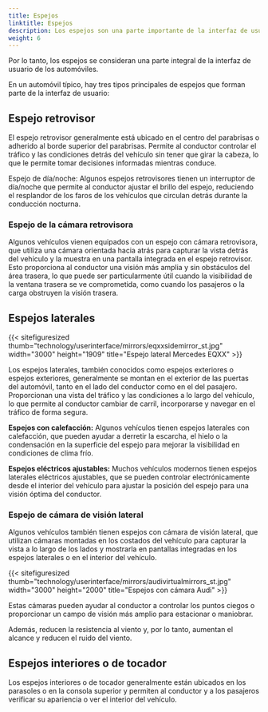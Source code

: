 ```yaml
---
title: Espejos
linktitle: Espejos
description: Los espejos son una parte importante de la interfaz de usuario en los automóviles. Los espejos sirven como una ayuda visual fundamental que permite al conductor observar los alrededores del vehículo, proporcionando un conocimiento situacional esencial y contribuyendo a una conducción segura.
weight: 6
---
```

<!-- markdownlint-disable MD033 -->

Por lo tanto, los espejos se consideran una parte integral de la interfaz de usuario de los automóviles.

En un automóvil típico, hay tres tipos principales de espejos que forman parte de la interfaz de usuario:

## Espejo retrovisor

El espejo retrovisor generalmente está ubicado en el centro del parabrisas o adherido al borde superior del parabrisas. Permite al conductor controlar el tráfico y las condiciones detrás del vehículo sin tener que girar la cabeza, lo que le permite tomar decisiones informadas mientras conduce.

Espejo de día/noche: Algunos espejos retrovisores tienen un interruptor de día/noche que permite al conductor ajustar el brillo del espejo, reduciendo el resplandor de los faros de los vehículos que circulan detrás durante la conducción nocturna.

### Espejo de la cámara retrovisora

Algunos vehículos vienen equipados con un espejo con cámara retrovisora, que utiliza una cámara orientada hacia atrás para capturar la vista detrás del vehículo y la muestra en una pantalla integrada en el espejo retrovisor. Esto proporciona al conductor una visión más amplia y sin obstáculos del área trasera, lo que puede ser particularmente útil cuando la visibilidad de la ventana trasera se ve comprometida, como cuando los pasajeros o la carga obstruyen la visión trasera.

## Espejos laterales

{{< sitefiguresized thumb="technology/userinterface/mirrors/eqxxsidemirror_st.jpg" width="3000" height="1909" title="Espejo lateral Mercedes EQXX" >}}

Los espejos laterales, también conocidos como espejos exteriores o espejos exteriores, generalmente se montan en el exterior de las puertas del automóvil, tanto en el lado del conductor como en el del pasajero. Proporcionan una vista del tráfico y las condiciones a lo largo del vehículo, lo que permite al conductor cambiar de carril, incorporarse y navegar en el tráfico de forma segura.

**Espejos con calefacción:** Algunos vehículos tienen espejos laterales con calefacción, que pueden ayudar a derretir la escarcha, el hielo o la condensación en la superficie del espejo para mejorar la visibilidad en condiciones de clima frío.

**Espejos eléctricos ajustables:** Muchos vehículos modernos tienen espejos laterales eléctricos ajustables, que se pueden controlar electrónicamente desde el interior del vehículo para ajustar la posición del espejo para una visión óptima del conductor.

### Espejo de cámara de visión lateral

Algunos vehículos también tienen espejos con cámara de visión lateral, que utilizan cámaras montadas en los costados del vehículo para capturar la vista a lo largo de los lados y mostrarla en pantallas integradas en los espejos laterales o en el interior del vehículo.

{{< sitefiguresized thumb="technology/userinterface/mirrors/audivirtualmirrors_st.jpg" width="3000" height="2000" title="Espejos con cámara Audi" >}}

Estas cámaras pueden ayudar al conductor a controlar los puntos ciegos o proporcionar un campo de visión más amplio para estacionar o maniobrar.

Además, reducen la resistencia al viento y, por lo tanto, aumentan el alcance y reducen el ruido del viento.

## Espejos interiores o de tocador

Los espejos interiores o de tocador generalmente están ubicados en los parasoles o en la consola superior y permiten al conductor y a los pasajeros verificar su apariencia o ver el interior del vehículo.
